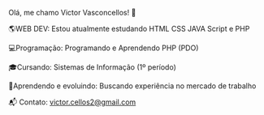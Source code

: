 Olá, me chamo Victor Vasconcellos! 👋

🌎WEB DEV: Estou atualmente estudando HTML CSS JAVA Script e PHP

💻Programação: Programando e Aprendendo PHP (PDO)

🎓Cursando: Sistemas de Informação (1º período)

🌱Aprendendo e evoluindo: Buscando experiência no mercado de trabalho

📬 Contato: victor.cellos2@gmail.com

